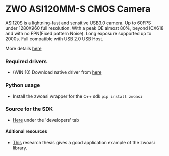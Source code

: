 # ZWO ASI120MM-S CMOS Camera

ASI120S is a lightning-fast and sensitive USB3.0 camera. Up to 60FPS under 1280X960 full resolution. With a peak QE almost 80%, beyond ICX618 and with no FPN(Fixed pattern Noise). Long exposure supported up to 2000s. Full compatible with USB 2.0 USB Host.

More details [here](https://astronomy-imaging-camera.com/product/asi120mm-s)

### Required drivers
- (WIN 10) Download native driver from [here](https://astronomy-imaging-camera.com/software-drivers)

### Python usage
- Install the zwoasi wrapper for the c++ sdk `pip install zwoasi`

### Source for the SDK
- [Here](https://astronomy-imaging-camera.com/software-drivers) under the 'developers' tab

#### Aditional resources
- [This](https://pure.unileoben.ac.at/portal/files/2374320/AC15019735n01.pdf) research thesis gives a good application example of the zwoasi library.
